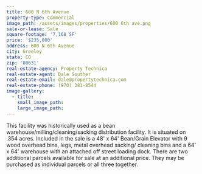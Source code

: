 ```yaml
---
title: 600 N 6th Avenue
property-type: Commercial
image_path: /assets/images/properties/600 6th ave.png
sale-or-lease: Sale
square-footage: '7,168 SF'
price: '$235,000'
address: 600 N 6th Avenue
city: Greeley
state: CO
zip: '80631'
real-estate-agency: Property Technica
real-estate-agent: Dale Souther
real-estate-email: dale@propertytechnica.com
real-estate-phone: (970) 381-8544
image-gallery:
  - title:
    small_image_path:
    large_image_path:
---
```



This facility was historically used as a bean warehouse/milling/cleaning/sacking distribution facility. It is situated on .354 acres. Included in the sale is a 48' x 64' Bean/Grain Elevator with 9 wood overhead bins, legs, metal overhead sacking/ cleaning bins and a 64' x 64' warehouse with an attached off street loading dock. There are two additional parcels available for sale at an additional price. They may be purchased as individual parcels or all three together.